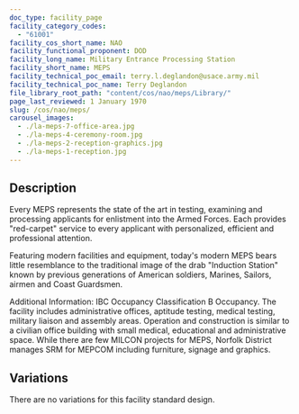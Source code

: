 ```yaml
---
doc_type: facility_page
facility_category_codes:
  - "61001"
facility_cos_short_name: NAO
facility_functional_proponent: DOD
facility_long_name: Military Entrance Processing Station
facility_short_name: MEPS
facility_technical_poc_email: terry.l.deglandon@usace.army.mil
facility_technical_poc_name: Terry Deglandon
file_library_root_path: "content/cos/nao/meps/Library/"
page_last_reviewed: 1 January 1970
slug: /cos/nao/meps/
carousel_images:
  - ./la-meps-7-office-area.jpg
  - ./la-meps-4-ceremony-room.jpg
  - ./la-meps-2-reception-graphics.jpg
  - ./la-meps-1-reception.jpg
---
```


## Description

Every MEPS represents the state of the art in testing, examining and processing applicants for enlistment into the Armed Forces. Each provides "red-carpet" service to every applicant with personalized, efficient and professional attention.

Featuring modern facilities and equipment, today's modern MEPS bears little resemblance to the traditional image of the drab "Induction Station" known by previous generations of American soldiers, Marines, Sailors, airmen and Coast Guardsmen.

Additional Information: IBC Occupancy Classification B Occupancy. The facility includes administrative offices, aptitude testing, medical testing, military liaison and assembly areas. Operation and construction is similar to a civilian office building with small medical, educational and administrative space. While there are few MILCON projects for MEPS, Norfolk District manages SRM for MEPCOM including furniture, signage and graphics.

## Variations

There are no variations for this facility standard design.
